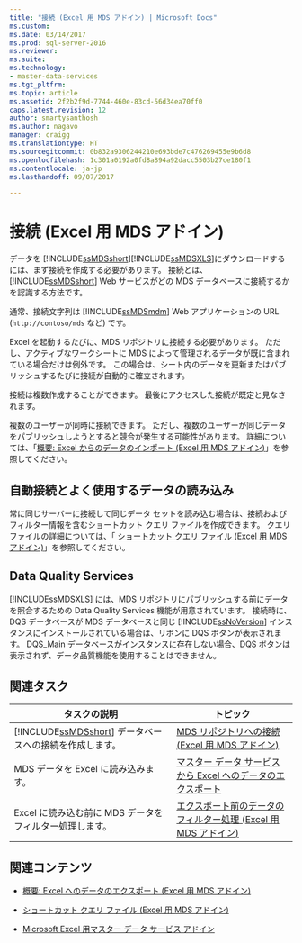 ```yaml
---
title: "接続 (Excel 用 MDS アドイン) | Microsoft Docs"
ms.custom: 
ms.date: 03/14/2017
ms.prod: sql-server-2016
ms.reviewer: 
ms.suite: 
ms.technology:
- master-data-services
ms.tgt_pltfrm: 
ms.topic: article
ms.assetid: 2f2b2f9d-7744-460e-83cd-56d34ea70ff0
caps.latest.revision: 12
author: smartysanthosh
ms.author: nagavo
manager: craigg
ms.translationtype: HT
ms.sourcegitcommit: 0b832a9306244210e693bde7c476269455e9b6d8
ms.openlocfilehash: 1c301a0192a0fd8a894a92dacc5503b27ce180f1
ms.contentlocale: ja-jp
ms.lasthandoff: 09/07/2017

---
```

# <a name="connections-mds-add-in-for-excel"></a>接続 (Excel 用 MDS アドイン)
  データを [!INCLUDE[ssMDSshort](../../includes/ssmdsshort-md.md)][!INCLUDE[ssMDSXLS](../../includes/ssmdsxls-md.md)]にダウンロードするには、まず接続を作成する必要があります。 接続とは、 [!INCLUDE[ssMDSshort](../../includes/ssmdsshort-md.md)] Web サービスがどの MDS データベースに接続するかを認識する方法です。  
  
 通常、接続文字列は [!INCLUDE[ssMDSmdm](../../includes/ssmdsmdm-md.md)] Web アプリケーションの URL (`http://contoso/mds` など) です。  
  
 Excel を起動するたびに、MDS リポジトリに接続する必要があります。 ただし、アクティブなワークシートに MDS によって管理されるデータが既に含まれている場合だけは例外です。 この場合は、シート内のデータを更新またはパブリッシュするたびに接続が自動的に確立されます。  
  
 接続は複数作成することができます。 最後にアクセスした接続が既定と見なされます。  
  
 複数のユーザーが同時に接続できます。 ただし、複数のユーザーが同じデータをパブリッシュしようとすると競合が発生する可能性があります。 詳細については、「[概要: Excel からのデータのインポート (Excel 用 MDS アドイン)](../../master-data-services/microsoft-excel-add-in/overview-importing-data-from-excel-mds-add-in-for-excel.md)」を参照してください。  
  
## <a name="connect-automatically-and-load-frequently-used-data"></a>自動接続とよく使用するデータの読み込み  
 常に同じサーバーに接続して同じデータ セットを読み込む場合は、接続およびフィルター情報を含むショートカット クエリ ファイルを作成できます。 クエリ ファイルの詳細については、「 [ショートカット クエリ ファイル (Excel 用 MDS アドイン)](../../master-data-services/microsoft-excel-add-in/shortcut-query-files-mds-add-in-for-excel.md)」を参照してください。  
  
## <a name="data-quality-services"></a>Data Quality Services  
 [!INCLUDE[ssMDSXLS](../../includes/ssmdsxls-md.md)] には、MDS リポジトリにパブリッシュする前にデータを照合するための Data Quality Services 機能が用意されています。 接続時に、DQS データベースが MDS データベースと同じ [!INCLUDE[ssNoVersion](../../includes/ssnoversion-md.md)] インスタンスにインストールされている場合は、リボンに DQS ボタンが表示されます。 DQS_Main データベースがインスタンスに存在しない場合、DQS ボタンは表示されず、データ品質機能を使用することはできません。  
  
## <a name="related-tasks"></a>関連タスク  
  
|タスクの説明|トピック|  
|----------------------|-----------|  
|[!INCLUDE[ssMDSshort](../../includes/ssmdsshort-md.md)] データベースへの接続を作成します。|[MDS リポジトリへの接続 (Excel 用 MDS アドイン)](../../master-data-services/microsoft-excel-add-in/connect-to-an-mds-repository-mds-add-in-for-excel.md)|  
|MDS データを Excel に読み込みます。|[マスター データ サービスから Excel へのデータのエクスポート](../../master-data-services/microsoft-excel-add-in/export-data-to-excel-from-master-data-services.md)|  
|Excel に読み込む前に MDS データをフィルター処理します。|[エクスポート前のデータのフィルター処理 (Excel 用 MDS アドイン)](../../master-data-services/microsoft-excel-add-in/filter-data-before-exporting-mds-add-in-for-excel.md)|  
  
## <a name="related-content"></a>関連コンテンツ  
  
-   [概要: Excel へのデータのエクスポート (Excel 用 MDS アドイン)](../../master-data-services/microsoft-excel-add-in/overview-exporting-data-to-excel-mds-add-in-for-excel.md)  
  
-   [ショートカット クエリ ファイル (Excel 用 MDS アドイン)](../../master-data-services/microsoft-excel-add-in/shortcut-query-files-mds-add-in-for-excel.md)  
  
-   [Microsoft Excel 用マスター データ サービス アドイン](../../master-data-services/microsoft-excel-add-in/master-data-services-add-in-for-microsoft-excel.md)  
  
  
